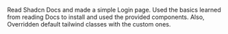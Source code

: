 Read Shadcn Docs and made a simple Login page. Used the basics learned from reading Docs to install and used the provided components. Also, Overridden default tailwind classes with the custom ones.
